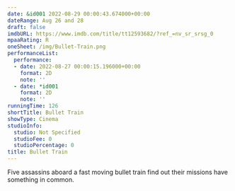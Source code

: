 ```yaml
---
date: &id001 2022-08-29 00:00:43.674000+00:00
dateRange: Aug 26 and 28
draft: false
imdbURL: https://www.imdb.com/title/tt12593682/?ref_=nv_sr_srsg_0
mpaaRating: R
oneSheet: /img/Bullet-Train.png
performanceList:
  performance:
  - date: 2022-08-27 00:00:15.196000+00:00
    format: 2D
    note: ''
  - date: *id001
    format: 2D
    note: ''
runningTime: 126
shortTitle: Bullet Train
showType: Cinema
studioInfo:
  studio: Not Specified
  studioFee: 0
  studioPercentage: 0
title: Bullet Train
---
```


Five assassins aboard a fast moving bullet train find out their missions have something in common.